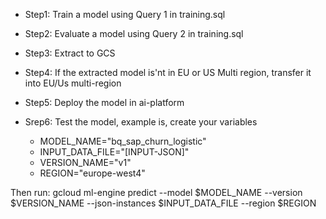 * Step1: Train a model using Query 1 in training.sql

* Step2: Evaluate a model using Query 2 in training.sql

* Step3: Extract to GCS

* Step4: If the extracted model is'nt in EU or US Multi region, transfer it
into EU/Us multi-region

* Step5: Deploy the model in ai-platform

* Srep6: Test the model, example is, create your variables 
    * MODEL_NAME="bq_sap_churn_logistic"
    * INPUT_DATA_FILE="[INPUT-JSON]"
    * VERSION_NAME="v1"
    * REGION="europe-west4"

Then run: 
gcloud ml-engine predict --model $MODEL_NAME --version $VERSION_NAME --json-instances $INPUT_DATA_FILE --region $REGION